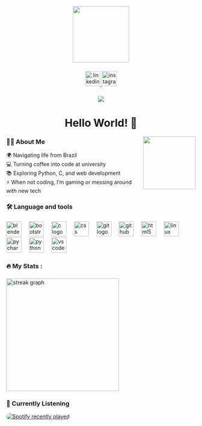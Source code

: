 <div align="center">
  <img height="150" src="https://media0.giphy.com/media/v1.Y2lkPTc5MGI3NjExcHo0d3UwNDVlZ2o5ODZ1NzNlZWk1Y3psdW4yeWxqNWlicnQ2bmlneCZlcD12MV9pbnRlcm5hbF9naWZfYnlfaWQmY3Q9cw/dsW9sCnEb5SBtffGqC/giphy.gif"  />
</div>

###

<div align="center">
  <a href="https://www.linkedin.com/in/rafael-knebel/?locale=en_US" target="_blank">
    <img src="https://img.shields.io/static/v1?message=LinkedIn&logo=linkedin&label=&color=0077B5&logoColor=white&labelColor=&style=for-the-badge" height="40" alt="linkedin logo"  />
  </a>
  <a href="https://www.instagram.com/rafaelkn_/" target="_blank">
    <img src="https://img.shields.io/static/v1?message=Instagram&logo=instagram&label=&color=E4405F&logoColor=white&labelColor=&style=for-the-badge" height="40" alt="instagram logo"  />
  </a>
</div>

###

<div align="center">
  <img src="https://visitor-badge.laobi.icu/badge?page_id=rafaelkn.rafaelkn&left_color=black&right_color=rebeccapurple"  />
</div>


<h1 align="center">Hello World! 👋</h1>

<img align="right" height="140" src="https://media.giphy.com/media/v1.Y2lkPTc5MGI3NjExbjZka3kxdnJjNzdmemt4Y3VrM2J0aHF4ejRuM2pkOXBmMGJ6Mm05NCZlcD12MV9zdGlja2Vyc19zZWFyY2gmY3Q9cw/BuNGhfgf3MdmsybmJt/giphy.gif"  />

<h3 align="left">👩‍💻  About Me</h3>
<p align="left">🌍 Navigating life from Brazil  <br>💻 Turning coffee into code at university  <br>📚 Exploring Python, C, and web development  <br>⚡ When not coding, I’m gaming or messing around with new tech</p>

<h3 align="left">🛠 Language and tools</h3>

###

<div align="left">
  <img src="https://cdn.jsdelivr.net/gh/devicons/devicon/icons/blender/blender-original.svg" height="40" alt="blender logo"  />
  <img width="12" />
  <img src="https://cdn.jsdelivr.net/gh/devicons/devicon/icons/bootstrap/bootstrap-original.svg" height="40" alt="bootstrap logo"  />
  <img width="12" />
  <img src="https://cdn.jsdelivr.net/gh/devicons/devicon/icons/c/c-original.svg" height="40" alt="c logo"  />
  <img width="12" />
  <img src="https://cdn.jsdelivr.net/gh/devicons/devicon/icons/css3/css3-original.svg" height="40" alt="css logo"  />
  <img width="12" />
  <img src="https://cdn.jsdelivr.net/gh/devicons/devicon/icons/git/git-original.svg" height="40" alt="git logo"  />
  <img width="12" />
  <img src="https://cdn.jsdelivr.net/gh/devicons/devicon/icons/github/github-original.svg" height="40" alt="github logo"  />
  <img width="12" />
  <img src="https://cdn.jsdelivr.net/gh/devicons/devicon/icons/html5/html5-original.svg" height="40" alt="html5 logo"  />
  <img width="12" />
  <img src="https://cdn.jsdelivr.net/gh/devicons/devicon/icons/linux/linux-original.svg" height="40" alt="linux logo"  />
  <img width="12" />
  <img src="https://cdn.jsdelivr.net/gh/devicons/devicon/icons/pycharm/pycharm-original.svg" height="40" alt="pycharm logo"  />
  <img width="12" />
  <img src="https://cdn.jsdelivr.net/gh/devicons/devicon/icons/python/python-original.svg" height="40" alt="python logo"  />
  <img width="12" />
  <img src="https://cdn.jsdelivr.net/gh/devicons/devicon/icons/vscode/vscode-original.svg" height="40" alt="vscode logo"  />
</div>

###

<h3 align="left">🔥   My Stats :</h3>

###

<div align="left">
  <img src="https://streak-stats.demolab.com?user=rafaelkn&locale=en&mode=daily&theme=midnight-purple&hide_border=false&border_radius=5&order=3" height="300" alt="streak graph"  />
</div>

###

<h3>🎵 Currently Listening</h3>

<a href="https://open.spotify.com/user/31kqb3ouoecz2mo54yd2cjhw64mi">
  <img 
    src="https://spotify-recently-played-readme.vercel.app/api?user=31kqb3ouoecz2mo54yd2cjhw64mi&unique={true|1|on|yes}" 
    alt="Spotify recently played"
    style="max-width: 100%; height: auto; border-radius: 8px;"
  />
</a>

###
